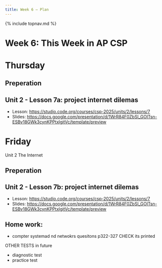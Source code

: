 ```yaml
---
title: Week 6 — Plan
---
```

{% include topnav.md %}

# Week 6: This Week in AP CSP

# Thursday 
## Preperation

## Unit 2 - Lesson 7a: project internet dilemas
- Lesson: https://studio.code.org/courses/csp-2025/units/2/lessons/7
- Slides: https://docs.google.com/presentation/d/1WrR84F0ZbSI_GOITsn-ESBv18GWk3cynKPPtxlgitVc/template/preview

 

# Friday
Unit 2 The Internet

## Preperation

## Unit 2 - Lesson 7b: project internet dilemas
- Lesson: https://studio.code.org/courses/csp-2025/units/2/lessons/7
- Slides: https://docs.google.com/presentation/d/1WrR84F0ZbSI_GOITsn-ESBv18GWk3cynKPPtxlgitVc/template/preview





## Home work:
- compter systemad nd netwokrs quesitons p322-327 CHECK its printed


OTHER TESTS in future

- diagnostic test
- practice test


 